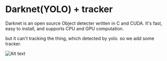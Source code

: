 # Darknet(YOLO) + tracker #
Darknet is an open source Object detecter written in C and CUDA. It's fast, easy to install, and supports CPU and GPU computation.

but it can't tracking the thing, which detected by yolo.
so we add some tracker.

![Alt text](https://drive.google.com/file/d/1eCLqJ1DgeemXk-ncFA6BZUcKh4pQjhpp/view?usp=sharing "s")
